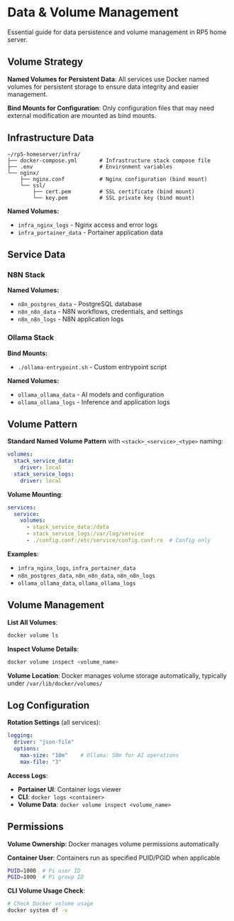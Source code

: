# Data & Volume Management

Essential guide for data persistence and volume management in RP5 home server.

## Volume Strategy

**Named Volumes for Persistent Data**: All services use Docker named volumes for persistent storage to ensure data integrity and easier management.

**Bind Mounts for Configuration**: Only configuration files that may need external modification are mounted as bind mounts.

## Infrastructure Data

```
~/rp5-homeserver/infra/
├── docker-compose.yml       # Infrastructure stack compose file
├── .env                     # Environment variables
└── nginx/
    ├── nginx.conf           # Nginx configuration (bind mount)
    └── ssl/
        ├── cert.pem         # SSL certificate (bind mount)
        └── key.pem          # SSL private key (bind mount)
```

**Named Volumes:**
- `infra_nginx_logs` - Nginx access and error logs
- `infra_portainer_data` - Portainer application data

## Service Data

### N8N Stack
**Named Volumes:**
- `n8n_postgres_data` - PostgreSQL database
- `n8n_n8n_data` - N8N workflows, credentials, and settings
- `n8n_n8n_logs` - N8N application logs

### Ollama Stack
**Bind Mounts:**
- `./ollama-entrypoint.sh` - Custom entrypoint script

**Named Volumes:**
- `ollama_ollama_data` - AI models and configuration
- `ollama_ollama_logs` - Inference and application logs

## Volume Pattern

**Standard Named Volume Pattern** with `<stack>_<service>_<type>` naming:
```yaml
volumes:
  stack_service_data:
    driver: local
  stack_service_logs:
    driver: local
```

**Volume Mounting**:
```yaml
services:
  service:
    volumes:
      - stack_service_data:/data
      - stack_service_logs:/var/log/service
      - ./config.conf:/etc/service/config.conf:ro  # Config only
```

**Examples**:
- `infra_nginx_logs`, `infra_portainer_data`
- `n8n_postgres_data`, `n8n_n8n_data`, `n8n_n8n_logs`  
- `ollama_ollama_data`, `ollama_ollama_logs`

## Volume Management

**List All Volumes**:
```bash
docker volume ls
```

**Inspect Volume Details**:
```bash
docker volume inspect <volume_name>
```

**Volume Location**: 
Docker manages volume storage automatically, typically under `/var/lib/docker/volumes/`

## Log Configuration

**Rotation Settings** (all services):
```yaml
logging:
  driver: "json-file"
  options:
    max-size: "10m"    # Ollama: 50m for AI operations
    max-file: "3"
```

**Access Logs**:
- **Portainer UI**: Container logs viewer
- **CLI**: `docker logs <container>`
- **Volume Data**: `docker volume inspect <volume_name>`

## Permissions

**Volume Ownership**: Docker manages volume permissions automatically

**Container User**: Containers run as specified PUID/PGID when applicable
```bash
PUID=1000  # Pi user ID  
PGID=1000  # Pi group ID
```



**CLI Volume Usage Check**:
```bash
# Check Docker volume usage
docker system df -v
```